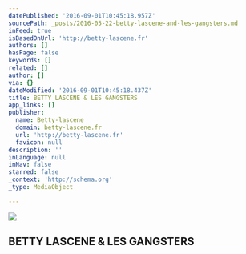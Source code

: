 ```yaml
---
datePublished: '2016-09-01T10:45:18.957Z'
sourcePath: _posts/2016-05-22-betty-lascene-and-les-gangsters.md
inFeed: true
isBasedOnUrl: 'http://betty-lascene.fr'
authors: []
hasPage: false
keywords: []
related: []
author: []
via: {}
dateModified: '2016-09-01T10:45:18.437Z'
title: BETTY LASCENE & LES GANGSTERS
app_links: []
publisher:
  name: Betty-lascene
  domain: betty-lascene.fr
  url: 'http://betty-lascene.fr'
  favicon: null
description: ''
inLanguage: null
inNav: false
starred: false
_context: 'http://schema.org'
_type: MediaObject

---
```

<article style=""><img src="https://s3-us-west-2.amazonaws.com/the-grid-img/p/3d600d39e9e92f030904bb9a82e27c2ed6cf412e.jpg" /><h1>BETTY LASCENE &amp; LES GANGSTERS</h1></article>